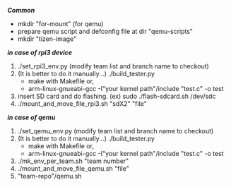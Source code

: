 ***Common***
- mkdir "for-mount"
(for qemu)
- prepare qemu script and defconfig file at dir "qemu-scripts"
- mkdir "tizen-image"

***in case of rpi3 device***
1. ./set_rpi3_env.py (modify team list and branch name to checkout)
2. (It is better to do it manually...) ./build_tester.py
   - make with Makefile or,
   - arm-linux-gnueabi-gcc -I"your kernel path"/include "test.c" -o test
3. insert SD card and do flashing. (ex) sudo ./flash-sdcard.sh /dev/sdc
4. ./mount_and_move_file_rpi3.sh "sdX2" "file"

***in case of qemu***
1. ./set_qemu_env.py (modify team list and branch name to checkout)
2. (It is better to do it manually...) ./build_tester.py
   - make with Makefile or,
   - arm-linux-gnueabi-gcc -I"your kernel path"/include "test.c" -o test
3. ./mk_env_per_team.sh "team number"
4. ./mount_and_move_file_qemu.sh "file"
5. "team-repo"/qemu.sh
